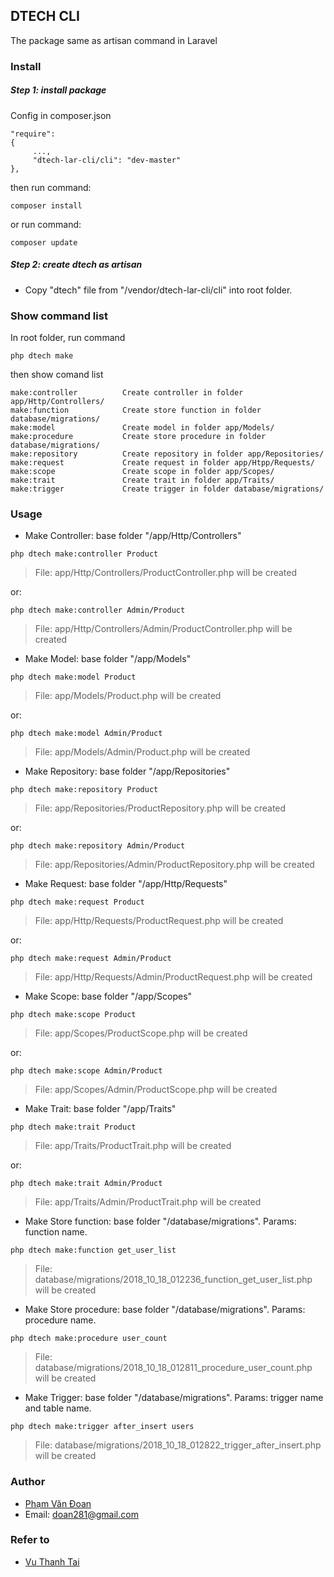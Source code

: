 ## DTECH CLI
The package same as artisan command in Laravel
### Install
##### Step 1: install package
Config in composer.json
```
"require": 
{
     ...,
     "dtech-lar-cli/cli": "dev-master"
},
```
then run command:
```
composer install
```
or run command:
```
composer update
```

##### Step 2: create dtech as artisan
- Copy "dtech" file from "/vendor/dtech-lar-cli/cli" into root folder.

### Show command list
In root folder, run command
```
php dtech make
```
then show comand list
```
make:controller          Create controller in folder app/Http/Controllers/
make:function            Create store function in folder database/migrations/
make:model               Create model in folder app/Models/
make:procedure           Create store procedure in folder database/migrations/
make:repository          Create repository in folder app/Repositories/
make:request             Create request in folder app/Htpp/Requests/
make:scope               Create scope in folder app/Scopes/
make:trait               Create trait in folder app/Traits/
make:trigger             Create trigger in folder database/migrations/
```

### Usage
- Make Controller: base folder "/app/Http/Controllers"
```
php dtech make:controller Product
```
> File: app/Http/Controllers/ProductController.php will be created

or:
```
php dtech make:controller Admin/Product
```
> File: app/Http/Controllers/Admin/ProductController.php will be created

- Make Model: base folder "/app/Models"
```
php dtech make:model Product
```
> File: app/Models/Product.php will be created

or:
```
php dtech make:model Admin/Product
```
> File: app/Models/Admin/Product.php will be created

- Make Repository: base folder "/app/Repositories"
```
php dtech make:repository Product
```
> File: app/Repositories/ProductRepository.php will be created

or:
```
php dtech make:repository Admin/Product
```
> File: app/Repositories/Admin/ProductRepository.php will be created

- Make Request: base folder "/app/Http/Requests"
```
php dtech make:request Product
```
> File: app/Http/Requests/ProductRequest.php will be created

or:
```
php dtech make:request Admin/Product
```
> File: app/Http/Requests/Admin/ProductRequest.php will be created

- Make Scope: base folder "/app/Scopes"
```
php dtech make:scope Product
```
> File: app/Scopes/ProductScope.php will be created

or:
```
php dtech make:scope Admin/Product
```
> File: app/Scopes/Admin/ProductScope.php will be created

- Make Trait: base folder "/app/Traits"
```
php dtech make:trait Product
```
> File: app/Traits/ProductTrait.php will be created

or:
```
php dtech make:trait Admin/Product
```
> File: app/Traits/Admin/ProductTrait.php will be created

- Make Store function: base folder "/database/migrations". Params: function name.
```
php dtech make:function get_user_list
```
> File: database/migrations/2018_10_18_012236_function_get_user_list.php will be created

- Make Store procedure: base folder "/database/migrations". Params: procedure name.
```
php dtech make:procedure user_count
```
> File: database/migrations/2018_10_18_012811_procedure_user_count.php will be created

- Make Trigger: base folder "/database/migrations". Params: trigger name and table name.
```
php dtech make:trigger after_insert users
```
> File: database/migrations/2018_10_18_012822_trigger_after_insert.php will be created

### Author
- [Phạm Văn Đoan](https://github.com/doan281?tab=repositories) 
- Email: doan281@gmail.com

### Refer to
- [Vu Thanh Tai](https://github.com/thanhtaivtt/taiscript)
